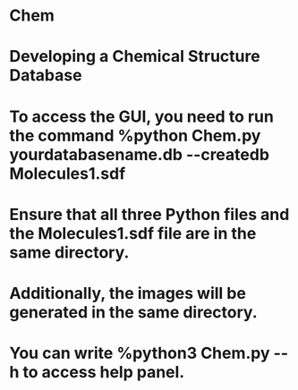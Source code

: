 # Chem
# Developing a Chemical Structure Database
# To access the GUI, you need to run the command %python Chem.py yourdatabasename.db --createdb Molecules1.sdf
# Ensure that all three Python files and the Molecules1.sdf file are in the same directory. 
# Additionally, the images will be generated in the same directory.
# You can write %python3 Chem.py --h to access help panel.